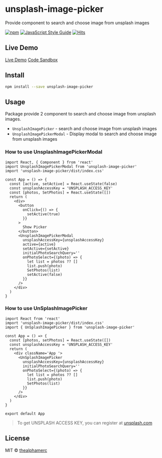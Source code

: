 # unsplash-image-picker

Provide component to search and choose image from unsplash images

[![npm](https://img.shields.io/npm/v/unsplash-image-picker?color=brightgreen)](https://www.npmjs.com/package/unsplash-image-picker) [![JavaScript Style Guide](https://img.shields.io/badge/code_style-standard-brightgreen.svg)](https://standardjs.com) [![Hits](https://hits.seeyoufarm.com/api/count/incr/badge.svg?url=https%3A%2F%2Fgithub.com%2FTheAlphamerc%2Funsplash-image-picker&count_bg=%2379C83D&title_bg=%23555555&icon=&icon_color=%23E7E7E7&title=hits&edge_flat=false)](https://hits.seeyoufarm.com)

## Live Demo

[Live Demo](https://thealphamerc.github.io/unsplash-image-picker/) [Code Sandbox](https://codesandbox.io/s/unsplash-image-picker-example-c7jzs1?file=/src/App.js)

## Install

```bash
npm install --save unsplash-image-picker
```

## Usage

Package provide 2 component to search and choose image from unsplash images.

- `UnsplashImagePicker` - search and choose image from unsplash images
- `UnsplashImagePickerModal` - Display modal to search and choose image from unsplash images

### How to use UnsplashImagePickerModal

```tsx
import React, { Component } from 'react'
import UnsplashImagePickerModal from 'unsplash-image-picker'
import 'unsplash-image-picker/dist/index.css'

const App = () => {
  const [active, setActive] = React.useState(false)
  const unsplashAccessKey = 'UNSPLASH_ACCESS_KEY'
  const [photos, SetPhotos] = React.useState([])
  return (
    <div>
      <button
        onClick={() => {
          setActive(true)
        }}
      >
        Show Picker
      </button>
      <UnsplashImagePickerModal
        unsplashAccessKey={unsplashAccessKey}
        active={active}
        setActive={setActive}
        initialPhotoSearchQuery=''
        onPhotoSelect={(photo) => {
          let list = photos ?? []
          list.push(photo)
          SetPhotos(list)
          setActive(false)
        }}
      />
    </div>
  )
}
```

### How to use UnSplashImagePicker

```tsx
import React from 'react'
import 'unsplash-image-picker/dist/index.css'
import { UnSplashImagePicker } from 'unsplash-image-picker'

const App = () => {
  const [photos, setPhotos] = React.useState([])
  const unsplashAccessKey = 'UNSPLASH_ACCESS_KEY'
  return (
    <div className='App '>
      <UnSplashImagePicker
        unsplashAccessKey={unsplashAccessKey}
        initialPhotoSearchQuery=''
        onPhotoSelect={(photo) => {
          let list = photos ?? []
          list.push(photo)
          SetPhotos(list)
        }}
      />
    </div>
  )
}

export default App
```

> To get UNSPLASH ACCESS KEY, you can register at [unsplash.com](https://unsplash.com/join)

## License

MIT © [thealphamerc](https://github.com/thealphamerc)
